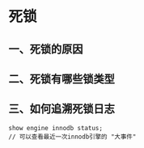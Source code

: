 # 死锁



## 一、死锁的原因



## 二、死锁有哪些锁类型



## 三、如何追溯死锁日志

```mysql
show engine innodb status;
// 可以查看最近一次innodb引擎的 "大事件"
```

